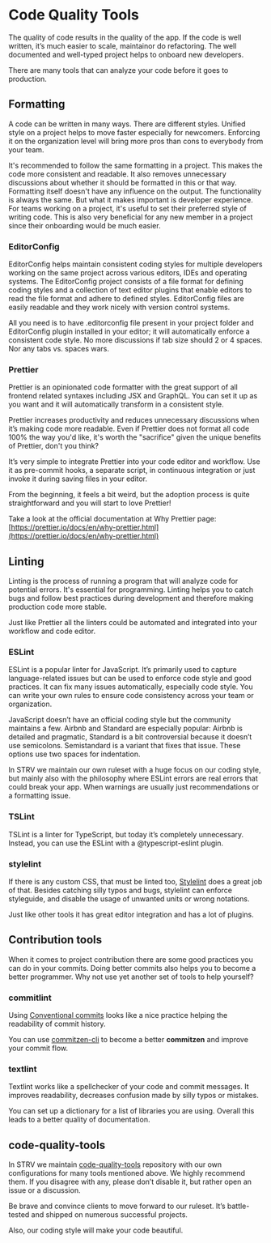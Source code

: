 # Code Quality Tools

The quality of code results in the quality of the app. If the code is well written, it’s much easier to scale, maintainor do refactoring. The well documented and well-typed project helps to onboard new developers.

There are many tools that can analyze your code before it goes to production.

## Formatting

A code can be written in many ways. There are different styles. Unified style on a project helps to move faster especially for newcomers. Enforcing it on the organization level will bring more pros than cons to everybody from your team.

It's recommended to follow the same formatting in a project. This makes the code more consistent and readable. It also removes unnecessary discussions about whether it should be formatted in this or that way. Formatting itself doesn't have any influence on the output. The functionality is always the same. But what it makes important is developer experience. For teams working on a project, it's useful to set their preferred style of writing code. This is also very beneficial for any new member in a project since their onboarding would be much easier.

### EditorConfig

EditorConfig helps maintain consistent coding styles for multiple developers working on the same project across various editors, IDEs and operating systems. The EditorConfig project consists of a file format for defining coding styles and a collection of text editor plugins that enable editors to read the file format and adhere to defined styles. EditorConfig files are easily readable and they work nicely with version control systems.

All you need is to have .editorconfig file present in your project folder and EditorConfig plugin installed in your editor; it will automatically enforce a consistent code style. No more discussions if tab size should 2 or 4 spaces. Nor any tabs vs. spaces wars.

### Prettier

Prettier is an opinionated code formatter with the great support of all frontend related syntaxes including JSX and GraphQL. You can set it up as you want and it will automatically transform in a consistent style.

Prettier increases productivity and reduces unnecessary discussions when it’s making code more readable. Even if Prettier does not format all code 100% the way you'd like, it's worth the "sacrifice" given the unique benefits of Prettier, don't you think?

It’s very simple to integrate Prettier into your code editor and workflow. Use it as pre-commit hooks, a separate script, in continuous integration or just invoke it during saving files in your editor.

From the beginning, it feels a bit weird, but the adoption process is quite straightforward and you will start to love Prettier!

Take a look at the official documentation at Why Prettier page: [https://prettier.io/docs/en/why-prettier.html](https://prettier.io/docs/en/why-prettier.html)

## Linting

Linting is the process of running a program that will analyze code for potential errors. It's essential for programming. Linting helps you to catch bugs and follow best practices during development and therefore making production code more stable.

Just like Prettier all the linters could be automated and integrated into your workflow and code editor.

### ESLint

ESLint is a popular linter for JavaScript. It’s primarily used to capture language-related issues but can be used to enforce code style and good practices. It can fix many issues automatically, especially code style. You can write your own rules to ensure code consistency across your team or organization.

JavaScript doesn’t have an official coding style but the community maintains a few. Airbnb and Standard are especially popular: Airbnb is detailed and pragmatic, Standard is a bit controversial because it doesn’t use semicolons. Semistandard is a variant that fixes that issue. These options use two spaces for indentation.

In STRV we maintain our own ruleset with a huge focus on our coding style, but mainly also with the philosophy where ESLint errors are real errors that could break your app. When warnings are usually just recommendations or a formatting issue.

### TSLint

TSLint is a linter for TypeScript, but today it’s completely unnecessary. Instead, you can use the ESLint with a @typescript-eslint plugin.

### stylelint

If there is any custom CSS, that must be linted too, [Stylelint](https://stylelint.io/) does a great job of that. Besides catching silly typos and bugs, stylelint can enforce styleguide, and disable the usage of unwanted units or wrong notations.

Just like other tools it has great editor integration and has a lot of plugins.

## Contribution tools

When it comes to project contribution there are some good practices you can do in your commits. Doing better commits also helps you to become a better programmer. Why not use yet another set of tools to help yourself?

### commitlint

Using [Conventional commits](https://www.conventionalcommits.org) looks like a nice practice helping the readability of commit history.

You can use [commitzen-cli](https://github.com/commitizen/cz-cli) to become a better **commitzen** and improve your commit flow.

### textlint

Textlint works like a spellchecker of your code and commit messages. It improves readability, decreases confusion made by silly typos or mistakes.

You can set up a dictionary for a list of libraries you are using. Overall this leads to a better quality of documentation.

## code-quality-tools

In STRV we maintain [code-quality-tools](https://github.com/strvcom/code-quality-tools) repository with our own configurations for many tools mentioned above. We highly recommend them. If you disagree with any, please don’t disable it, but rather open an issue or a discussion.

Be brave and convince clients to move forward to our ruleset. It’s battle-tested and shipped on numerous successful projects.

Also, our coding style will make your code beautiful.
